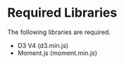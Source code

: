 # Required Libraries
The following libraries are required.
* D3 V4 (d3.min.js)
* Moment.js (moment.min.js)